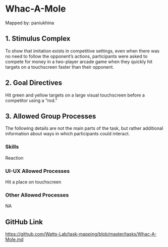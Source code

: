 # Whac-A-Mole

Mapped by: paniukhina 

## 1. Stimulus Complex 
To show that imitation exists in competitive settings, even when there was no need to follow the opponent’s actions, participants were asked to compete for money in a two-player arcade game when they quickly hit targets on a touchscreen faster than their opponent.

## 2. Goal Directives 
Hit green and yellow targets on a large visual touchscreen before a competitor using a “rod.”

## 3. Allowed Group Processes 
The following details are not the main parts of the task, but rather additional information about ways in which participants could interact.

### Skills 
Reaction

### UI-UX Allowed Processes
Hit a place on touchscreen

### Other Allowed Processes
NA

## GitHub Link 
https://github.com/Watts-Lab/task-mapping/blob/master/tasks/Whac-A-Mole.md